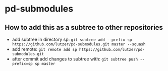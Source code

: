 # pd-submodules

## How to add this as a subtree to other repositories

* add subtree in directory sp: `git subtree add --prefix sp https://github.com/lutzer/pd-submodules.git master --squash`
* add remote: `git remote add sp https://github.com/lutzer/pd-submodules.git`
* after commit add changes to subtree with: `git subtree push --prefix=sp sp master`
